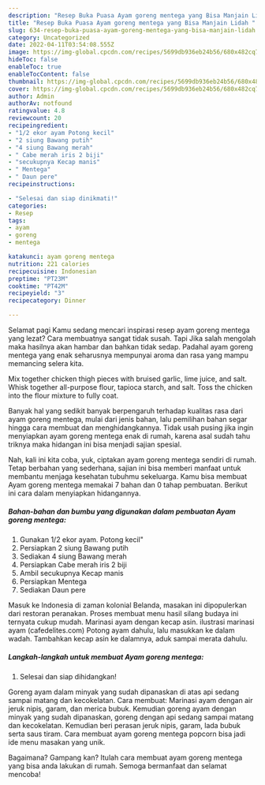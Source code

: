 ```yaml
---
description: "Resep Buka Puasa Ayam goreng mentega yang Bisa Manjain Lidah "
title: "Resep Buka Puasa Ayam goreng mentega yang Bisa Manjain Lidah "
slug: 634-resep-buka-puasa-ayam-goreng-mentega-yang-bisa-manjain-lidah
category: Uncategorized
date: 2022-04-11T03:54:08.555Z
image: https://img-global.cpcdn.com/recipes/5699db936eb24b56/680x482cq70/ayam-goreng-mentega-foto-resep-utama.jpg
hideToc: false
enableToc: true
enableTocContent: false
thumbnail: https://img-global.cpcdn.com/recipes/5699db936eb24b56/680x482cq70/ayam-goreng-mentega-foto-resep-utama.jpg
cover: https://img-global.cpcdn.com/recipes/5699db936eb24b56/680x482cq70/ayam-goreng-mentega-foto-resep-utama.jpg
author: Admin
authorAv: notfound
ratingvalue: 4.8
reviewcount: 20
recipeingredient:
- "1/2 ekor ayam Potong kecil"
- "2 siung Bawang putih"
- "4 siung Bawang merah"
- " Cabe merah iris 2 biji"
- "secukupnya Kecap manis"
- " Mentega"
- " Daun pere"
recipeinstructions:

- "Selesai dan siap dinikmati!"
categories:
- Resep
tags:
- ayam
- goreng
- mentega

katakunci: ayam goreng mentega 
nutrition: 221 calories
recipecuisine: Indonesian
preptime: "PT23M"
cooktime: "PT42M"
recipeyield: "3"
recipecategory: Dinner

---
```



Selamat pagi Kamu sedang mencari inspirasi resep ayam goreng mentega yang lezat? Cara membuatnya sangat tidak susah. Tapi Jika salah mengolah maka hasilnya akan hambar dan bahkan tidak sedap. Padahal ayam goreng mentega yang enak seharusnya mempunyai aroma dan rasa yang mampu memancing selera kita.


Mix together chicken thigh pieces with bruised garlic, lime juice, and salt. Whisk together all-purpose flour, tapioca starch, and salt. Toss the chicken into the flour mixture to fully coat.

Banyak hal yang sedikit banyak berpengaruh terhadap kualitas rasa dari ayam goreng mentega, mulai dari jenis bahan, lalu pemilihan bahan segar hingga cara membuat dan menghidangkannya. Tidak usah pusing jika ingin menyiapkan ayam goreng mentega enak di rumah, karena asal sudah tahu triknya maka hidangan ini bisa menjadi sajian spesial.


Nah, kali ini kita coba, yuk, ciptakan ayam goreng mentega sendiri di rumah. Tetap berbahan yang sederhana, sajian ini bisa memberi manfaat untuk membantu menjaga kesehatan tubuhmu sekeluarga. Kamu bisa membuat Ayam goreng mentega memakai 7 bahan dan 0 tahap pembuatan. Berikut ini cara dalam menyiapkan hidangannya.

<!--inarticleads1-->

##### Bahan-bahan dan bumbu yang digunakan dalam pembuatan Ayam goreng mentega:

1. Gunakan 1/2 ekor ayam. Potong kecil&#34;
1. Persiapkan 2 siung Bawang putih
1. Sediakan 4 siung Bawang merah
1. Persiapkan  Cabe merah iris 2 biji
1. Ambil secukupnya Kecap manis
1. Persiapkan  Mentega
1. Sediakan  Daun pere


Masuk ke Indonesia di zaman kolonial Belanda, masakan ini dipopulerkan dari restoran peranakan. Proses membuat menu hasil silang budaya ini ternyata cukup mudah. Marinasi ayam dengan kecap asin. ilustrasi marinasi ayam (cafedelites.com) Potong ayam dahulu, lalu masukkan ke dalam wadah. Tambahkan kecap asin ke dalamnya, aduk sampai merata dahulu. 

<!--inarticleads2-->

##### Langkah-langkah untuk membuat Ayam goreng mentega:


1. Selesai dan siap dihidangkan!

Goreng ayam dalam minyak yang sudah dipanaskan di atas api sedang sampai matang dan kecokelatan. Cara membuat: Marinasi ayam dengan air jeruk nipis, garam, dan merica bubuk. Kemudian goreng ayam dengan minyak yang sudah dipanaskan, goreng dengan api sedang sampai matang dan kecokelatan. Kemudian beri perasan jeruk nipis, garam, lada bubuk serta saus tiram. Cara membuat ayam goreng mentega popcorn bisa jadi ide menu masakan yang unik. 

Bagaimana? Gampang kan? Itulah cara membuat ayam goreng mentega yang bisa anda lakukan di rumah. Semoga bermanfaat dan selamat mencoba!

